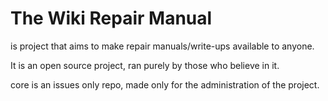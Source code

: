 # The Wiki Repair Manual

is project that aims to make repair manuals/write-ups available to anyone.

It is an open source project, ran purely by those who believe in it.


core is an issues only repo, made only for the administration of the project.
